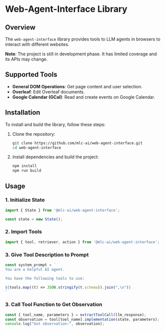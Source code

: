 # Web-Agent-Interface Library

## Overview

The `web-agent-interface` library provides tools to LLM agents in browsers to interact with different websites.

**Note**: The project is still in development phase. It has limited coverage and its APIs may change.

## Supported Tools

- **General DOM Operations**: Get page content and user selection.
- **Overleaf**: Edit Overleaf documents.
- **Google Calendar (GCal)**: Read and create events on Google Calendar.
<!-- - **Google Docs (GDoc)**: Interact with text selections and modifications in Google Docs. -->

## Installation

To install and build the library, follow these steps:

1. Clone the repository:

   ```bash
   git clone https://github.com/mlc-ai/web-agent-interface.git
   cd web-agent-interface
   ```

2. Install dependencies and build the project:

   ```bash
   npm install
   npm run build
   ```

## Usage

### 1. Initialize State

  ```javascript
  import { State } from '@mlc-ai/web-agent-interface';

  const state = new State();
  ```


### 2. Import Tools

  ```javascript
  import { tool, retriever, action } from '@mlc-ai/web-agent-interface';
  ```

### 3. Give Tool Description to Prompt

  ```javascript
  const system_prompt = `
  You are a helpful AI agent.

  You have the following tools to use:

  ${tools.map((t) => JSON.stringify(t.schema)).join(",\n")}
  `
  ```

### 3. Call Tool Function to Get Observation

  ```javascript
  const { tool_name, parameters } = extractToolCall(llm_response);
  const observation = tool[tool_name].implementation(state, parameters);
  console.log("Got observation:", observation);
  ```
